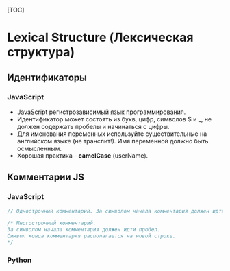 [TOC]
# Lexical Structure (Лексическая структура)
## Идентификаторы 
### JavaScript
- JavaScript регистрозависимый язык программирования.
- Идентификатор может состоять из букв, цифр, символов $ и _, не должен содержать пробелы и начинаться с цифры.
- Для именования переменных используйте существительные на английском языке (не транслит!). Имя переменной должно быть осмысленным.  
- Хорошая практика - **camelCase** (userName).


## Комментарии JS
### JavaScript
```js
// Однострочный комментарий. За символом начала комментария должен идти пробел. 

/* Многострочный комментарий.
За символом начала комментария должен идти пробел. 
Символ конца комментария располагается на новой строке.
*/
```
### Python
```python

```